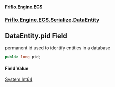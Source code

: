#### [Friflo.Engine.ECS](index.md 'index')
### [Friflo.Engine.ECS.Serialize](Friflo.Engine.ECS.Serialize.md 'Friflo.Engine.ECS.Serialize').[DataEntity](DataEntity.md 'Friflo.Engine.ECS.Serialize.DataEntity')

## DataEntity.pid Field

permanent id used to identify entities in a database

```csharp
public long pid;
```

#### Field Value
[System.Int64](https://docs.microsoft.com/en-us/dotnet/api/System.Int64 'System.Int64')